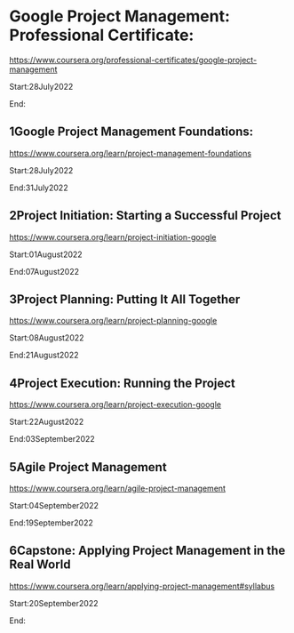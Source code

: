 # Google Project Management: Professional Certificate:
https://www.coursera.org/professional-certificates/google-project-management

Start:28July2022

End:

## 1Google Project Management Foundations:
https://www.coursera.org/learn/project-management-foundations

Start:28July2022

End:31July2022

## 2Project Initiation: Starting a Successful Project

https://www.coursera.org/learn/project-initiation-google

Start:01August2022

End:07August2022

##  3Project Planning: Putting It All Together

https://www.coursera.org/learn/project-planning-google

Start:08August2022

End:21August2022

##  4Project Execution: Running the Project

https://www.coursera.org/learn/project-execution-google

Start:22August2022

End:03September2022

## 5Agile Project Management

https://www.coursera.org/learn/agile-project-management

Start:04September2022

End:19September2022

## 6Capstone: Applying Project Management in the Real World

https://www.coursera.org/learn/applying-project-management#syllabus

Start:20September2022

End:

